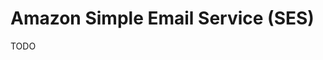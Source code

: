 # Amazon Simple Email Service (SES)

<!--
https://www.linkedin.com/learning/aws-for-developers-simple-email-service-ses/simple-email-service-ses-for-sending-cheap-and-reliable-email
-->

TODO
